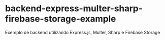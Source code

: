 # backend-express-multer-sharp-firebase-storage-example
Exemplo de backend utilizando Express.js, Multer, Sharp e Firebase Storage
